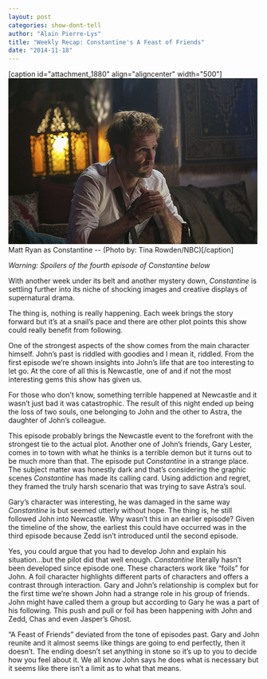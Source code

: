 ```yaml
---
layout: post
categories: show-dont-tell
author: "Alain Pierre-Lys"
title: "Weekly Recap: Constantine's A Feast of Friends"
date: "2014-11-18"
---
```


\[caption id="attachment\_1880" align="aligncenter" width="500"\][![Matt Ryan as Constantine -- (Photo by: Tina Rowden/NBC)](images/constantineEP4.jpg)](http://www.thehighscreen.com/wp-content/uploads/2014/11/constantineEP4.jpg) Matt Ryan as Constantine -- (Photo by: Tina Rowden/NBC)\[/caption\]

_Warning: Spoilers of the fourth episode of Constantine below_

With another week under its belt and another mystery down, _Constantine_ is settling further into its niche of shocking images and creative displays of supernatural drama.

The thing is, nothing is really happening. Each week brings the story forward but it’s at a snail’s pace and there are other plot points this show could really benefit from following.

One of the strongest aspects of the show comes from the main character himself. John’s past is riddled with goodies and I mean it, riddled. From the first episode we’re shown insights into John’s life that are too interesting to let go. At the core of all this is Newcastle, one of and if not the most interesting gems this show has given us.

For those who don’t know, something terrible happened at Newcastle and it wasn’t just bad it was catastrophic. The result of this night ended up being the loss of two souls, one belonging to John and the other to Astra, the daughter of John’s colleague.

This episode probably brings the Newcastle event to the forefront with the strongest tie to the actual plot. Another one of John’s friends, Gary Lester, comes in to town with what he thinks is a terrible demon but it turns out to be much more than that. The episode put _Constantine_ in a strange place. The subject matter was honestly dark and that’s considering the graphic scenes _Constantine_ has made its calling card. Using addiction and regret, they framed the truly harsh scenario that was trying to save Astra’s soul.

Gary’s character was interesting, he was damaged in the same way _Constantine_ is but seemed utterly without hope. The thing is, he still followed John into Newcastle. Why wasn’t this in an earlier episode? Given the timeline of the show, the earliest this could have occurred was in the third episode because Zedd isn’t introduced until the second episode.

Yes, you could argue that you had to develop John and explain his situation…but the pilot did that well enough. _Constantine_ literally hasn’t been developed since episode one. These characters work like “foils” for John. A foil character highlights different parts of characters and offers a contrast through interaction. Gary and John’s relationship is complex but for the first time we’re shown John had a strange role in his group of friends. John might have called them a group but according to Gary he was a part of his following. This push and pull or foil has been happening with John and Zedd, Chas and even Jasper’s Ghost.

“A Feast of Friends” deviated from the tone of episodes past. Gary and John reunite and it almost seems like things are going to end perfectly, then it doesn’t. The ending doesn’t set anything in stone so it’s up to you to decide how you feel about it. We all know John says he does what is necessary but it seems like there isn’t a limit as to what that means.

 